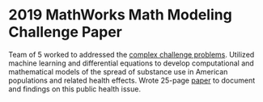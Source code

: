 # 2019 MathWorks Math Modeling Challenge Paper
Team of 5 worked to addressed the [complex challenge problems](https://m3challenge.siam.org/sites/default/files/uploads/M3%20Challenge%20PROBLEM_2019_FINAL.pdf).
Utilized machine learning and differential equations to develop computational and mathematical models of the spread of substance use in American populations and related health effects.  Wrote 25-page [paper](https://github.com/arnavbansal1/2019-MathWorks-Math-Modeling-Challenge-Paper/blob/master/2019%20MathWorks%20Math%20Modeling%20Challenge%20Paper.pdf) to document and findings on this public health issue.
